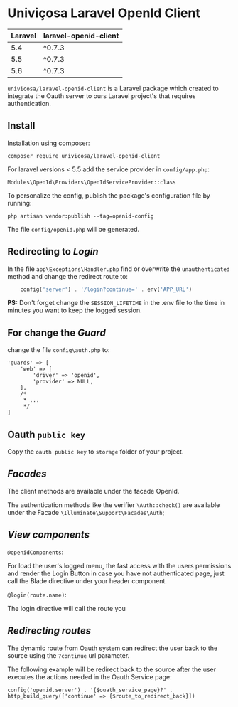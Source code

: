 # Univiçosa Laravel OpenId Client

| **Laravel**  |  **laravel-openid-client** |
|------|------|
| 5.4  | ^0.7.3  |
| 5.5  | ^0.7.3  |
| 5.6  | ^0.7.3  |

`univicosa/laravel-openid-client` is a Laravel package which created to integrate the Oauth server to ours Laravel project's that requires authentication.

## Install

Installation using composer:

```
composer require univicosa/laravel-openid-client
```

For laravel versions < 5.5 add the service provider in `config/app.php`:

```
Modules\OpenId\Providers\OpenIdServiceProvider::class
```

To personalize the config, publish the package's configuration file by running:

```
php artisan vendor:publish --tag=openid-config
```

The file `config/openid.php` will be generated.

## Redirecting to _Login_

In the file `app\Exceptions\Handler.php` find or overwrite the `unauthenticated` method and change the redirect route to:

```php
    config('server') . '/login?continue=' . env('APP_URL')
```

**PS:** Don't forget change the `SESSION_LIFETIME` in the .env file to the time in minutes you want to keep the logged session.

## For change the _Guard_

change the file `config\auth.php` to:

```
'guards' => [
    'web' => [
        'driver' => 'openid',
        'provider' => NULL,
    ],
    /*
     * ...
     */
]
```

## Oauth `public key`

Copy the `oauth public key` to `storage` folder of your project.

## _Facades_

The client methods are available under the facade OpenId.

The authentication methods like the verifier `\Auth::check()` are available under the Facade `\Illuminate\Support\Facades\Auth`;

## _View components_

`@openidComponents`:

For load the user's logged menu, the fast access with the users permissions and render the Login Button in case you have not authenticated page, just call the Blade directive under your header component.

`@login(route.name)`:

The login directive will call the route you 

## _Redirecting routes_

The dynamic route from Oauth system can redirect the user back to the source using the `?continue` url parameter.

The following example will be redirect back to the source after the user executes the actions needed in the Oauth Service page:

```
config('openid.server') . '{$ouath_service_page}?' . http_build_query(['continue' => {$route_to_redirect_back}])
```